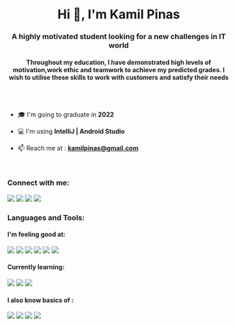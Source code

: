 <h1 align="center">Hi 👋, I'm Kamil Pinas</h1>
<h3 align="center">A highly motivated student looking for a new challenges in IT world</h3>
<h4 align="center">Throughout my education, I have demonstrated high levels of motivation,work ethic and teamwork to achieve my predicted grades. I wish to utilise these skills to work with customers and satisfy their needs</h4><br><br>

- 🎓 I'm going to graduate in **2022**

- 💻 I'm using **IntelliJ | Android Studio**

- 📫 Reach me at :  **kamilpinas@gmail.com**
<br>

<h3 align="left">Connect with me:</h3>

<a href="https://wa.me/48730697499"><img src="https://img.shields.io/badge/WhatsApp-25D366?style=for-the-badge&logo=whatsapp&logoColor=white" /></a>
<a href="https://m.me/kamil.pinas"><img src="https://img.shields.io/badge/Messenger-00B2FF?style=for-the-badge&logo=messenger&logoColor=white" /></a>
<a href="https://facebook.com/kamil.pinas"><img src="https://img.shields.io/badge/Facebook-1877F2?style=for-the-badge&logo=facebook&logoColor=white" /></a>
<a href="https://www.linkedin.com/in/kamil-pinas-1822a2209/"><img src="https://img.shields.io/badge/LinkedIn-0077B5?style=for-the-badge&logo=linkedin&logoColor=white" /></a>

<h3 align="left">Languages and Tools:</h3>

<h4 align="left">I'm feeling good at:</h4>
<a href=""><img src="https://img.shields.io/badge/Android-3DDC84?style=for-the-badge&logo=android&logoColor=white" /></a>
<a href=""><img src="https://img.shields.io/badge/Java-ED8B00?style=for-the-badge&logo=java&logoColor=white" /></a>
<a href=""><img src="https://img.shields.io/badge/Spring-6DB33F?style=for-the-badge&logo=spring&logoColor=white" /></a>
<a href=""><img src="https://img.shields.io/badge/HTML-239120?style=for-the-badge&logo=html5&logoColor=white" /></a>
<a href=""><img src="https://img.shields.io/badge/CSS-239120?&style=for-the-badge&logo=css3&logoColor=white" /></a>
<a href=""><img src="https://img.shields.io/badge/PostgreSQL-316192?style=for-the-badge&logo=postgresql&logoColor=white" /></a>

<h4 align="left">Currently learning:</h4>
<a href=""><img src="https://img.shields.io/badge/Node.js-43853D?style=for-the-badge&logo=node.js&logoColor=white" /></a>
<a href=""><img src="https://img.shields.io/badge/JavaScript-323330?style=for-the-badge&logo=javascript&logoColor=F7DF1E" /></a>
<a href=""><img src="https://img.shields.io/badge/React-20232A?style=for-the-badge&logo=react&logoColor=61DAFB" /></a>



<h4 align="left">I also know basics of :</h4>
<a href=""><img src="https://img.shields.io/badge/Kotlin-0095D5?&style=for-the-badge&logo=kotlin&logoColor=white" /></a>
<a href=""><img src="https://img.shields.io/badge/Python-3776AB?style=for-the-badge&logo=python&logoColor=white" /></a>
<a href=""><img src="https://img.shields.io/badge/C%2B%2B-00599C?style=for-the-badge&logo=c%2B%2B&logoColor=white" /></a>
<a href=""><img src="https://img.shields.io/badge/React_Native-20232A?style=for-the-badge&logo=react&logoColor=61DAFB" /></a>




